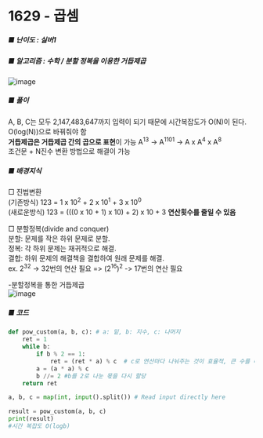 # 1629 - 곱셈 
##### ■ 난이도 : 실버1 
##### ■ 알고리즘 : 수학 / 분할 정복을 이용한 거듭제곱
![image](https://github.com/RohDonghee/Baekjoon-algorithm/assets/143873915/5e9b707e-0132-48e3-9cfb-836bc16bc168) <br>

##### ■ 풀이
A, B, C는 모두 2,147,483,647까지 입력이 되기 때문에 시간복잡도가 O(N)이 된다. O(log(N))으로 바꿔줘야 함 <br>
**거듭제곱은 거듭제곱 간의 곱으로 표현**이 가능 A<sup>13</sup> -> A<sup>1101</sup> -> A x A<sup>4</sup> x A<sup>8</sup> <br>
조건문 + N진수 변환 방법으로 해결이 가능

##### ■ 배경지식
□ 진법변환 <br>
(기존방식) 123 = 1 x 10<sup>2</sup> + 2 x 10<sup>1</sup> + 3 x 10<sup>0</sup><br>
(새로운방식) 123 = (((0 x 10 + 1) x 10) + 2) x 10 + 3 **연산횟수를 줄일 수 있음**<br>

□ 분할정복(divide and conquer) <br>
분할: 문제를 작은 하위 문제로 분할.<br>
정복: 각 하위 문제는 재귀적으로 해결.<br>
결합: 하위 문제의 해결책을 결합하여 원래 문제를 해결.<br>
ex. 2<sup>32</sup> -> 32번의 연산 필요 => (2<sup>16</sup>)<sup>2</sup> -> 17번의 연산 필요 

-분할정복을 통한 거듭제곱<br>
![image](https://github.com/RohDonghee/Baekjoon-algorithm/assets/143873915/c4e7e372-ecb8-486a-ad21-81a03ba02dee)


##### ■ 코드
```python
def pow_custom(a, b, c): # a: 밑, b: 지수, c: 나머지
    ret = 1 
    while b:
        if b % 2 == 1:
            ret = (ret * a) % c  # c로 연산마다 나눠주는 것이 효율적, 큰 수를 미리 나눠주는 것이 빠르다. 
        a = (a * a) % c  
        b //= 2 #b를 2로 나눈 몫을 다시 할당
    return ret

a, b, c = map(int, input().split()) # Read input directly here

result = pow_custom(a, b, c)
print(result)
#시간 복잡도 O(logb)
```
